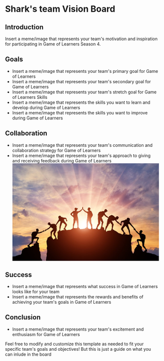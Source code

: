 # Shark's team Vision Board

## Introduction
Insert a meme/image that represents your team's motivation and inspiration for participating in Game of Learners Season 4.

## Goals
- Insert a meme/image that represents your team's primary goal for Game of Learners
- Insert a meme/image that represents your team's secondary goal for Game of Learners
- Insert a meme/image that represents your team's stretch goal for Game of Learners
Skills
- Insert a meme/image that represents the skills you want to learn and develop during Game of Learners
- Insert a meme/image that represents the skills you want to improve during Game of Learners

## Collaboration
- Insert a meme/image that represents your team's communication and collaboration strategy for Game of Learners
- Insert a meme/image that represents your team's approach to giving and receiving feedback during Game of Learners
![Alt teamwork_collaboration_meme](collaborations/coll.jpg)
## Success
- Insert a meme/image that represents what success in Game of Learners looks like for your team
- Insert a meme/image that represents the rewards and benefits of achieving your team's goals in Game of Learners

## Conclusion
- Insert a meme/image that represents your team's excitement and enthusiasm for Game of Learners

Feel free to modify and customize this template as needed to fit your specific team's goals and objectives! But this is just a guide on what you can inlude in the board